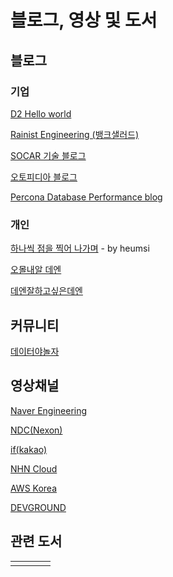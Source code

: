 # 블로그, 영상 및 도서

## 블로그

### 기업

[D2 Hello world](https://d2.naver.com/helloworld)

[Rainist Engineering (뱅크샐러드)](https://medium.com/rainist-engineering)

[SOCAR 기술 블로그](https://tech.socarcorp.kr/)

[오토피디아 블로그](https://blog.doctor-cha.com/engineering)

[Percona Database Performance blog](https://www.percona.com/blog/)

### 개인

[하나씩 점을 찍어 나가며](https://dailyheumsi.tistory.com/) - by heumsi

[오몰내알 데엔](https://kgw7401.tistory.com/)

[데엔잘하고싶은데엔](https://pearlluck.tistory.com/)

## 커뮤니티

[데이터야놀자](https://datayanolja.kr/)

## 영상채널

[Naver Engineering](https://tv.naver.com/naverd2)

[NDC(Nexon)](https://www.youtube.com/channel/UC3ZjKSQX9JJRCjw3aSrBXSg/videos)

[if(kakao)](https://if.kakao.com)

[NHN Cloud](https://www.youtube.com/channel/UC982FhzZx87lIWCimFiry\_w/videos)

[AWS Korea](https://www.youtube.com/channel/UCM9urpxJaoPf-j1cV9pGszg/videos)

[DEVGROUND](http://52.78.123.153/)

## 관련 도서

|     |     |     |     |
| :-: | :-: | :-: | :-: |
|     |     |     |     |

